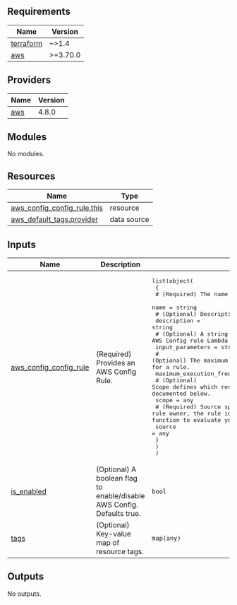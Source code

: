 <!-- BEGIN_TF_DOCS -->
## Requirements

| Name | Version |
|------|---------|
| <a name="requirement_terraform"></a> [terraform](#requirement\_terraform) | ~>1.4 |
| <a name="requirement_aws"></a> [aws](#requirement\_aws) | >=3.70.0 |

## Providers

| Name | Version |
|------|---------|
| <a name="provider_aws"></a> [aws](#provider\_aws) | 4.8.0 |

## Modules

No modules.

## Resources

| Name | Type |
|------|------|
| [aws_config_config_rule.this](https://registry.terraform.io/providers/hashicorp/aws/latest/docs/resources/config_config_rule) | resource |
| [aws_default_tags.provider](https://registry.terraform.io/providers/hashicorp/aws/latest/docs/data-sources/default_tags) | data source |

## Inputs

| Name | Description | Type | Default | Required |
|------|-------------|------|---------|:--------:|
| <a name="input_aws_config_config_rule"></a> [aws\_config\_config\_rule](#input\_aws\_config\_config\_rule) | (Required) Provides an AWS Config Rule. | <pre>list(object(<br>    {<br>      # (Required) The name of the rule<br>      name = string<br>      # (Optional) Description of the rule<br>      description = string<br>      # (Optional) A string in JSON format that is passed to the AWS Config rule Lambda function.<br>      input_parameters = string<br>      # (Optional) The maximum frequency with which AWS Config runs evaluations for a rule.<br>      maximum_execution_frequency = string<br>      # (Optional) Scope defines which resources can trigger an evaluation for the rule as documented below.<br>      scope = any<br>      # (Required) Source specifies the rule owner, the rule identifier, and the notifications that cause the function to evaluate your AWS resources as documented below.<br>      source = any<br>    }<br>    )<br>  )</pre> | n/a | yes |
| <a name="input_is_enabled"></a> [is\_enabled](#input\_is\_enabled) | (Optional) A boolean flag to enable/disable AWS Config. Defaults true. | `bool` | `true` | no |
| <a name="input_tags"></a> [tags](#input\_tags) | (Optional) Key-value map of resource tags. | `map(any)` | `null` | no |

## Outputs

No outputs.
<!-- END_TF_DOCS -->
